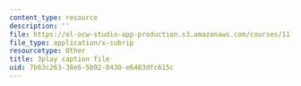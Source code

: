```yaml
---
content_type: resource
description: ''
file: https://ol-ocw-studio-app-production.s3.amazonaws.com/courses/11-384-malaysia-sustainable-cities-practicum-spring-2018/7b63c26338e65b928430e6483dfc615c_xUsGRYtpLDc.vtt
file_type: application/x-subrip
resourcetype: Other
title: 3play caption file
uid: 7b63c263-38e6-5b92-8430-e6483dfc615c
---
```

